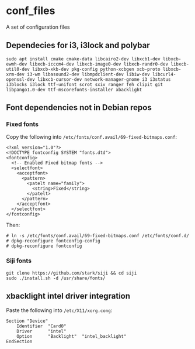 # conf_files
A set of configuration files

## Dependecies for i3, i3lock and polybar
```
sudo apt install cmake cmake-data libcairo2-dev libxcb1-dev libxcb-ewmh-dev libxcb-icccm4-dev libxcb-image0-dev libxcb-randr0-dev libxcb-util0-dev libxcb-xkb-dev pkg-config python-xcbgen xcb-proto libxcb-xrm-dev i3-wm libasound2-dev libmpdclient-dev libiw-dev libcurl4-openssl-dev libxcb-cursor-dev network-manager-gnome i3 i3status i3blocks i3lock ttf-unifont scrot sxiv ranger feh clipit git libpango1.0-dev ttf-mscorefonts-installer xbacklight
```
## Font dependencies not in Debian repos
### Fixed fonts
Copy the following into `/etc/fonts/conf.avail/69-fixed-bitmaps.conf`:
```
<?xml version="1.0"?>
<!DOCTYPE fontconfig SYSTEM "fonts.dtd">
<fontconfig>
  <!-- Enabled Fixed bitmap fonts -->
  <selectfont>
    <acceptfont>
      <pattern>
        <patelt name="family">
          <string>Fixed</string>
        </patelt>
      </pattern>
    </acceptfont>
  </selectfont>
</fontconfig>
```
Then:
```
# ln -s /etc/fonts/conf.avail/69-fixed-bitmaps.conf /etc/fonts/conf.d/
# dpkg-reconfigure fontconfig-config
# dpkg-reconfigure fontconfig
```
### Siji fonts
```
git clone https://github.com/stark/siji && cd siji
sudo ./install.sh -d /usr/share/fonts/
```
## xbacklight intel driver integration
Paste the following into `/etc/X11/xorg.cong`:
```
Section "Device"
    Identifier  "Card0"
    Driver      "intel"
    Option      "Backlight"  "intel_backlight"
EndSection
```
